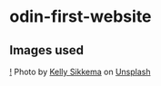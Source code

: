 # odin-first-website

## Images used
[!](./images/kelly-sikkema-raaOq1ZZgnc-unsplash.jpg)
Photo by <a href="https://unsplash.com/@kellysikkema?utm_source=unsplash&utm_medium=referral&utm_content=creditCopyText">Kelly Sikkema</a> on <a href="https://unsplash.com/photos/raaOq1ZZgnc?utm_source=unsplash&utm_medium=referral&utm_content=creditCopyText">Unsplash</a>

